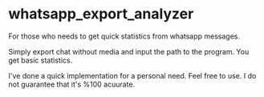 # whatsapp_export_analyzer
For those who needs to get quick statistics from whatsapp messages.

Simply export chat without media and input the path to the program. You get basic statistics.

I've done a quick implementation for a personal need. Feel free to use. I do not guarantee that it's %100 acuurate.

